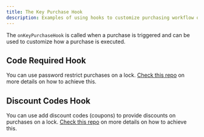 ```yaml
---
title: The Key Purchase Hook
description: Examples of using hooks to customize purchasing workflow on your lock.
---
```


The `onKeyPurchaseHook` is called when a purchase is triggered and can be used to customize how a purchase is executed.

## Code Required Hook

You can use password restrict purchases on a lock. [Check this repo](https://github.com/unlock-protocol/password-required-hook) on more details on how to achieve this.

## Discount Codes Hook

You can use add discount codes (coupons) to provide discounts on purchases on a lock. [Check this repo](https://github.com/unlock-protocol/discount-hook) on more details on how to achieve this.
